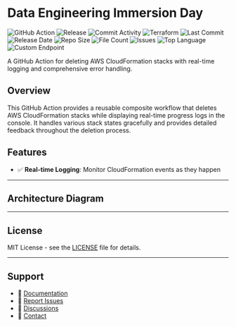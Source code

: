 # Data Engineering Immersion Day

![GitHub Action](https://img.shields.io/badge/GitHub-Action-blue?logo=github)&nbsp;![Release](https://github.com/subhamay-bhattacharyya/5103-data-engineering-tf/actions/workflows/release.yaml/badge.svg)&nbsp;![Commit Activity](https://img.shields.io/github/commit-activity/t/subhamay-bhattacharyya/5103-data-engineering-tf)&nbsp;![Terraform](https://img.shields.io/badge/AWS-Terraform-orange?logo=amazonaws)&nbsp;![Last Commit](https://img.shields.io/github/last-commit/subhamay-bhattacharyya/5103-data-engineering-tf)&nbsp;![Release Date](https://img.shields.io/github/release-date/subhamay-bhattacharyya/5103-data-engineering-tf)&nbsp;![Repo Size](https://img.shields.io/github/repo-size/subhamay-bhattacharyya/5103-data-engineering-tf)&nbsp;![File Count](https://img.shields.io/github/directory-file-count/subhamay-bhattacharyya/5103-data-engineering-tf)&nbsp;![Issues](https://img.shields.io/github/issues/subhamay-bhattacharyya/5103-data-engineering-tf)&nbsp;![Top Language](https://img.shields.io/github/languages/top/subhamay-bhattacharyya/5103-data-engineering-tf)&nbsp;![Custom Endpoint](https://img.shields.io/endpoint?url=https://gist.githubusercontent.com/bsubhamay/ffae717d377de69a2041eabe35acc0fb/raw/5103-data-engineering-tf.json?)


A GitHub Action for deleting AWS CloudFormation stacks with real-time logging and comprehensive error handling.

## Overview

This GitHub Action provides a reusable composite workflow that deletes AWS CloudFormation stacks while displaying real-time progress logs in the console. It handles various stack states gracefully and provides detailed feedback throughout the deletion process.

## Features

- ✅ **Real-time Logging**: Monitor CloudFormation events as they happen

---

## Architecture Diagram


---

## License

MIT License - see the [LICENSE](LICENSE) file for details.

---

## Support

- 📖 [Documentation](https://github.com/subhamay-bhattacharyya/5103-data-engineering-tf/wiki)
- 🐛 [Report Issues](https://github.com/subhamay-bhattacharyya/5103-data-engineering-tf/issues)
- 💬 [Discussions](https://github.com/subhamay-bhattacharyya/5103-data-engineering-tf/discussions)
- 📧 [Contact](mailto:support@subhamay.aws@gmail.com)